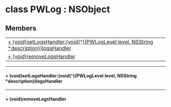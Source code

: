 
# <a name="heading"></a>class PWLog : NSObject  

## Members  

<table>
	<tr>
		<td><a href="#1a7b0082769c4f0a121c0f47b56bd2878e">+ (void)setLogsHandler:(void(^)(PWLogLevel level, NSString *description))logsHandler</a></td>
	</tr>
	<tr>
		<td><a href="#1aa3fd908773722e2cac38f88a8a3f196a">+ (void)removeLogsHandler</a></td>
	</tr>
</table>


----------  
  

#### <a name="1a7b0082769c4f0a121c0f47b56bd2878e"></a>+ (void)setLogsHandler:(void(^)(PWLogLevel level, NSString \*description))logsHandler  


----------  
  

#### <a name="1aa3fd908773722e2cac38f88a8a3f196a"></a>+ (void)removeLogsHandler  
